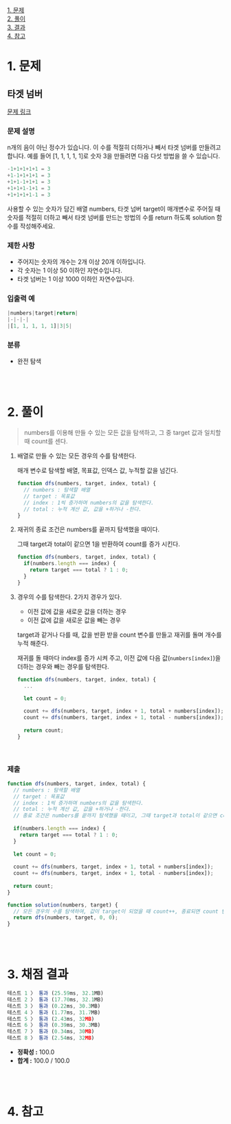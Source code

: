 [1. 문제](#1-문제)  
[2. 풀이](#2-풀이)  
[3. 결과](#3-결과)  
[4. 참고](#4-참고)  

# 1. 문제

## 타겟 넘버

[문제 링크]([https://programmers.co.kr/learn/courses/30/lessons/43165](https://programmers.co.kr/learn/courses/30/lessons/43165))

### 문제 설명

n개의 음이 아닌 정수가 있습니다. 이 수를 적절히 더하거나 빼서 타겟 넘버를 만들려고 합니다. 예를 들어 [1, 1, 1, 1, 1]로 숫자 3을 만들려면 다음 다섯 방법을 쓸 수 있습니다.

```jsx
-1+1+1+1+1 = 3
+1-1+1+1+1 = 3
+1+1-1+1+1 = 3
+1+1+1-1+1 = 3
+1+1+1+1-1 = 3
```

사용할 수 있는 숫자가 담긴 배열 numbers, 타겟 넘버 target이 매개변수로 주어질 때 숫자를 적절히 더하고 빼서 타겟 넘버를 만드는 방법의 수를 return 하도록 solution 함수를 작성해주세요.

### 제한 사항

- 주어지는 숫자의 개수는 2개 이상 20개 이하입니다.
- 각 숫자는 1 이상 50 이하인 자연수입니다.
- 타겟 넘버는 1 이상 1000 이하인 자연수입니다.

### 입출력 예

```jsx
|numbers|target|return|
|-|-|-|
|[1, 1, 1, 1, 1]|3|5|
```

### 분류

- 완전 탐색

<br><br>

# 2. 풀이

> numbers를 이용해 만들 수 있는 모든 값을 탐색하고, 그 중 target 값과 일치할 때 count를 센다.
> 
1. 배열로 만들 수 있는 모든 경우의 수를 탐색한다.
    
    매개 변수로 탐색할 배열, 목표값, 인덱스 값, 누적할 값을 넘긴다.
    
    ```jsx
    function dfs(numbers, target, index, total) {
      // numbers : 탐색할 배열
      // target : 목표값
      // index : 1씩 증가하며 numbers의 값을 탐색한다.
      // total : 누적 계산 값, 값을 +하거나 -한다.
    }
    ```
    
2. 재귀의 종료 조건은 numbers를 끝까지 탐색했을 때이다.
    
    그때 target과 total이 같으면 1을 반환하여 count를 증가 시킨다.
    
    ```jsx
    function dfs(numbers, target, index, total) {
      if(numbers.length === index) {
        return target === total ? 1 : 0;
      }
    }
    ```
    
3. 경우의 수를 탐색한다. 2가지 경우가 있다.
    - 이전 값에 값을 새로운 값을 더하는 경우
    - 이전 값에 값을 새로운 값을 빼는 경우
    
    target과 같거나 다를 때, 값을 반환 받을 count 변수를 만들고 재귀를 돌며 개수를 누적 해준다.
    
    재귀를 돌 때마다 index를 증가 시켜 주고, 이전 값에 다음 값(`numbers[index]`)을 더하는 경우와 빼는 경우를 탐색한다.
    
    ```jsx
    function dfs(numbers, target, index, total) {
      ...
    
      let count = 0;
      
      count += dfs(numbers, target, index + 1, total + numbers[index]);
      count += dfs(numbers, target, index + 1, total - numbers[index]);
      
      return count;
    }
    ```
    

<br>

### 제출

```jsx
function dfs(numbers, target, index, total) {
  // numbers : 탐색할 배열
  // target : 목표값
  // index : 1씩 증가하며 numbers의 값을 탐색한다.
  // total : 누적 계산 값, 값을 +하거나 -한다.
  // 종료 조건은 numbers를 끝까지 탐색했을 때이고, 그때 target과 total이 같으면 count를 증가한다.
  
  if(numbers.length === index) {
    return target === total ? 1 : 0;
  }
  
  let count = 0;
  
  count += dfs(numbers, target, index + 1, total + numbers[index]);
  count += dfs(numbers, target, index + 1, total - numbers[index]);
  
  return count;
}

function solution(numbers, target) {
  // 모든 경우의 수를 탐색하여, 값이 target이 되었을 때 count++, 종료되면 count 반환
  return dfs(numbers, target, 0, 0);
}
```

<br><br>

# 3. 채점 결과

```jsx
테스트 1 〉	통과 (25.59ms, 32.1MB)
테스트 2 〉	통과 (17.70ms, 32.1MB)
테스트 3 〉	통과 (0.22ms, 30.3MB)
테스트 4 〉	통과 (1.77ms, 31.7MB)
테스트 5 〉	통과 (2.43ms, 32MB)
테스트 6 〉	통과 (0.39ms, 30.3MB)
테스트 7 〉	통과 (0.34ms, 30MB)
테스트 8 〉	통과 (2.54ms, 32MB)
```

- **정확성 :** 100.0
- **합계 :** 100.0 / 100.0

<br><br>

# 4. 참고
